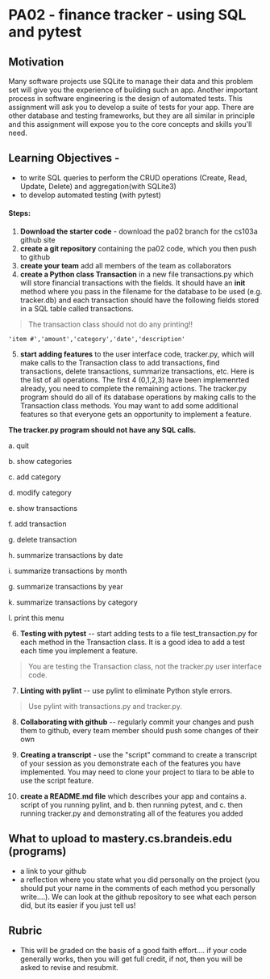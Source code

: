 # PA02 - finance tracker - using SQL and pytest

## Motivation
Many software projects use SQLite to manage their data and this problem set will give you the experience of building such an app.  Another important process in software engineering is the design of automated tests.  This assignment will ask you to develop a suite of tests for your app. There are other database and testing frameworks, but they are all similar in principle and this assignment will expose you to the core concepts and skills you'll need.


## Learning Objectives -
* to write SQL queries to perform the CRUD operations (Create, Read, Update, Delete) and aggregation(with SQLite3)
* to develop automated testing (with pytest)

#### Steps:
1. **Download the starter code** - download the pa02 branch for the cs103a github site
2. **create a git repository** containing the pa02 code, which you then push to github
3. **create your team** add all members of the team as collaborators
4. **create a Python class Transaction** in a new file transactions.py which will store financial transactions with the fields. It should have an __init__ method where you pass in the filename for the database to be used (e.g. tracker.db) and each transaction should have the following fields stored in a SQL table called transactions. 

>The transaction class should not do any printing!!

```'item #','amount','category','date','description'```

5. **start adding features** to the user interface code, tracker.py, which will make calls to the Transaction class to add transactions, find transactions, delete transactions, summarize transactions, etc. Here is the list of all operations. The first 4 (0,1,2,3) have been implemenrted already, you need to complete the remaining actions. The tracker.py program should do all of its database operations by making calls to the Transaction class methods. You may want to add some additional features so that everyone gets an opportunity to implement a feature. 

**The tracker.py program should not have any SQL calls.**
   
   a. quit
  
   b. show categories
  
   c. add category
  
   d. modify category
  
   e. show transactions
  
   f. add transaction
   
   g. delete transaction
   
   h. summarize transactions by date
   
   i. summarize transactions by month
   
   g. summarize transactions by year
   
   k. summarize transactions by category
   
   l. print this menu
   
6. **Testing with pytest** -- start adding tests to a file test_transaction.py for each method in the Transaction class. It is a good idea to add a test each time you implement a feature. 
>You are testing the Transaction class, not the tracker.py user interface code.

7. **Linting with pylint** -- use pylint to eliminate Python style errors. 
>Use pylint with transactions.py and tracker.py.

8. **Collaborating with github** -- regularly commit your changes and push them to github, every team member should push some changes of their own

9. **Creating a transcript** - use the "script" command to create a transcript of your session as you demonstrate each of the features you have implemented. You may need to clone your project to tiara to be able to use the script feature.

10. **create a README.md file** which describes your app and contains 
   a. script of you running pylint, and 
   b. then running pytest, and 
   c. then running tracker.py and demonstrating all of the features you added
 
## What to upload to mastery.cs.brandeis.edu (programs)
* a link to your github
* a reflection where you state what you did personally on the project (you should put your name in the comments of each method you personally write....). We can look at the github repository to see what each person did, but its easier if you just tell us!

## Rubric
* This will be graded on the basis of a good faith effort.... if your code generally works, then you will get full credit, if not, then you will be asked to revise and resubmit.



